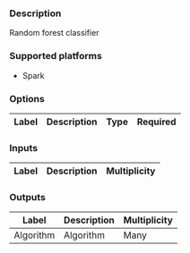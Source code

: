 ###  Description
Random forest classifier

###  Supported platforms
* Spark

###  Options
| Label | Description | Type | Required |
|---|---|---|---|

###  Inputs
| Label | Description | Multiplicity |
|---|---|---|

###  Outputs
| Label | Description | Multiplicity |
|---|---|---|
| Algorithm | Algorithm | Many |

